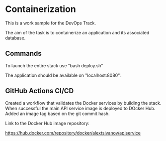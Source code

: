 # Containerization

This is a work sample for the DevOps Track.

The aim of the task is to containerize an application and its associated database.

## Commands

To launch the entire stack use "bash deploy.sh"

The application should be available on "localhost:8080".

## GitHub Actions CI/CD

Created a workflow that validates the Docker services by building the stack.
When successful the main API service image is deployed to DOcker Hub.
Added an image tag based on the git commit hash.

Link to the Docker Hub image repository:

https://hub.docker.com/repository/docker/alextsivanov/apiservice

